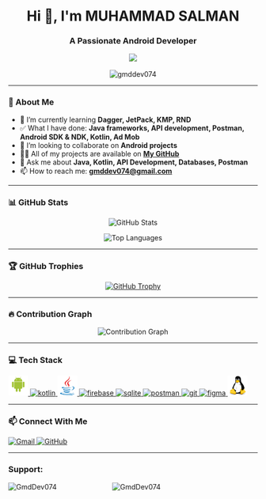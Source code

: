<h1 align="center">Hi 👋, I'm MUHAMMAD SALMAN</h1>
<h3 align="center">A Passionate Android Developer</h3>

<p align="center">
  <img src="https://readme-typing-svg.herokuapp.com?font=Roboto&color=%23F7D15A&size=22&center=true&vCenter=true&lines=Android+Developer;Java+%7C+Kotlin;API+Development;Open+to+Collaboration" />
</p>

<p align="center"> 
  <img src="https://komarev.com/ghpvc/?username=gmddev074&label=Profile%20views&color=0e75b6&style=flat" alt="gmddev074" />
</p>

---

### 🚀 About Me

- 🌱 I’m currently learning **Dagger, JetPack, KMP, RND**
- ✅ What I have done: **Java frameworks, API development, Postman, Android SDK & NDK, Kotlin, Ad Mob**
- 👯 I’m looking to collaborate on **Android projects**
- 👨‍💻 All of my projects are available on **[My GitHub](https://github.com/gmddev074)**
- 💬 Ask me about **Java, Kotlin, API Development, Databases, Postman**
- 📫 How to reach me: **gmddev074@gmail.com**

---

### 📊 GitHub Stats
<p align="center">
  <img src="https://github-readme-stats.vercel.app/api?username=gmddev074&show_icons=true&theme=radical" alt="GitHub Stats" />
</p>



<p align="center">
  <img src="https://github-readme-stats.vercel.app/api/top-langs?username=gmddev074&show_icons=true&locale=en&layout=compact&langs_count=8&theme=radical" alt="Top Languages" />
</p>

---

### 🏆 GitHub Trophies
<p align="center">
  <a href="https://github.com/ryo-ma/github-profile-trophy">
    <img src="https://github-profile-trophy.vercel.app/?username=gmddev074&theme=radical&margin-w=15&margin-h=15" alt="GitHub Trophy" />
  </a>
</p>

---

### 🔥 Contribution Graph
<p align="center">
  <img src="https://github-readme-activity-graph.vercel.app/graph?username=gmddev074&theme=tokyo-night&bg_color=000000&color=FFFFFF&line=FFA500&point=FFFFFF" alt="Contribution Graph" />
</p>

---

### 💻 Tech Stack
<p align="left">
  <a href="https://developer.android.com" target="_blank" rel="noreferrer">
    <img src="https://raw.githubusercontent.com/devicons/devicon/master/icons/android/android-original-wordmark.svg" alt="android" width="40" height="40"/>
  </a>
  <a href="https://kotlinlang.org" target="_blank" rel="noreferrer">
    <img src="https://www.vectorlogo.zone/logos/kotlinlang/kotlinlang-icon.svg" alt="kotlin" width="40" height="40"/>
  </a>
  <a href="https://www.java.com" target="_blank" rel="noreferrer">
    <img src="https://raw.githubusercontent.com/devicons/devicon/master/icons/java/java-original.svg" alt="java" width="40" height="40"/>
  </a>
  <a href="https://firebase.google.com/" target="_blank" rel="noreferrer">
    <img src="https://www.vectorlogo.zone/logos/firebase/firebase-icon.svg" alt="firebase" width="40" height="40"/>
  </a>
  <a href="https://www.sqlite.org/" target="_blank" rel="noreferrer">
    <img src="https://www.vectorlogo.zone/logos/sqlite/sqlite-icon.svg" alt="sqlite" width="40" height="40"/>
  </a>
  <a href="https://postman.com" target="_blank" rel="noreferrer">
    <img src="https://www.vectorlogo.zone/logos/getpostman/getpostman-icon.svg" alt="postman" width="40" height="40"/>
  </a>
  <a href="https://git-scm.com/" target="_blank" rel="noreferrer">
    <img src="https://www.vectorlogo.zone/logos/git-scm/git-scm-icon.svg" alt="git" width="40" height="40"/>
  </a>
  <a href="https://www.figma.com/" target="_blank" rel="noreferrer">
    <img src="https://www.vectorlogo.zone/logos/figma/figma-icon.svg" alt="figma" width="40" height="40"/>
  </a>
  <a href="https://www.linux.org/" target="_blank" rel="noreferrer">
    <img src="https://raw.githubusercontent.com/devicons/devicon/master/icons/linux/linux-original.svg" alt="linux" width="40" height="40"/>
  </a>
</p>

---

### 📫 Connect With Me
<p align="left">
  <a href="mailto:gmddev074@gmail.com">
    <img src="https://img.shields.io/badge/Gmail-D14836?style=for-the-badge&logo=gmail&logoColor=white" alt="Gmail" />
  </a>
  <a href="https://github.com/gmddev074">
    <img src="https://img.shields.io/badge/GitHub-181717?style=for-the-badge&logo=github&logoColor=white" alt="GitHub" />
  </a>
</p>

---

<h3 align="left">Support:</h3>
<p><a href="https://www.buymeacoffee.com/GmdDev074"> <img align="left" src="https://cdn.buymeacoffee.com/buttons/v2/default-yellow.png" height="50" width="210" alt="GmdDev074" /></a><a href="https://ko-fi.com/GmdDev074"> <img align="left" src="https://cdn.ko-fi.com/cdn/kofi3.png?v=3" height="50" width="210" alt="GmdDev074" /></a></p><br><br>
